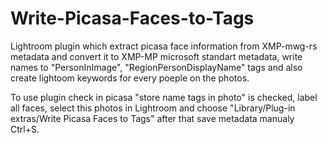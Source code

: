 Write-Picasa-Faces-to-Tags
==========================

Lightroom plugin which extract picasa face information from XMP-mwg-rs metadata and convert it 
to XMP-MP microsoft standart metadata, write names to "PersonInImage", "RegionPersonDisplayName" tags 
and also create lightoom keywords for every poeple on the photos.

To use plugin check in picasa "store name tags in photo" is checked, label all faces, select this photos in Lightroom
and choose "Library/Plug-in extras/Write Picasa Faces to Tags" after that save metadata manualy Ctrl+S.



